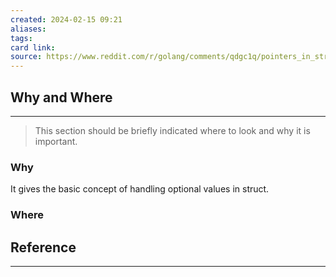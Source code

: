 ```yaml
---
created: 2024-02-15 09:21
aliases: 
tags: 
card link: 
source: https://www.reddit.com/r/golang/comments/qdgc1q/pointers_in_structures_for_json/
---
```

## Why and Where
---
> This section should be briefly indicated where to look and why it is important.

### Why

It gives the basic concept of handling optional values in struct.

### Where





## Reference
---